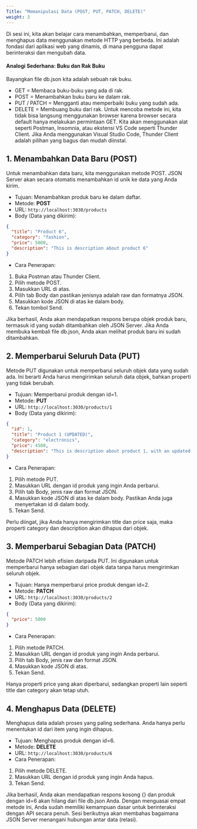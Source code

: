 ```yaml
---
Title: "Memanipulasi Data (POST, PUT, PATCH, DELETE)"
weight: 3
---
```


Di sesi ini, kita akan belajar cara menambahkan, memperbarui, dan menghapus data menggunakan metode HTTP yang berbeda. Ini adalah fondasi dari aplikasi web yang dinamis, di mana pengguna dapat berinteraksi dan mengubah data.

#### Analogi Sederhana: Buku dan Rak Buku

Bayangkan file db.json kita adalah sebuah rak buku.

- GET = Membaca buku-buku yang ada di rak.
- POST = Menambahkan buku baru ke dalam rak.
- PUT / PATCH = Mengganti atau memperbaiki buku yang sudah ada.
- DELETE = Membuang buku dari rak.
  Untuk mencoba metode ini, kita tidak bisa langsung menggunakan browser karena browser secara default hanya melakukan permintaan GET. Kita akan menggunakan alat seperti Postman, Insomnia, atau ekstensi VS Code seperti Thunder Client. Jika Anda menggunakan Visual Studio Code, Thunder Client adalah pilihan yang bagus dan mudah diinstal.

## 1. Menambahkan Data Baru (POST)

Untuk menambahkan data baru, kita menggunakan metode POST. JSON Server akan secara otomatis menambahkan id unik ke data yang Anda kirim.

- Tujuan: Menambahkan produk baru ke dalam daftar.
- Metode: **POST**
- URL: `http://localhost:3030/products`
- Body (Data yang dikirim):

```json
{
  "title": "Product 6",
  "category": "fashion",
  "price": 5000,
  "description": "This is description about product 6"
}
```

- Cara Penerapan:

1. Buka Postman atau Thunder Client.
2. Pilih metode POST.
3. Masukkan URL di atas.
4. Pilih tab Body dan pastikan jenisnya adalah raw dan formatnya JSON.
5. Masukkan kode JSON di atas ke dalam body.
6. Tekan tombol Send.

Jika berhasil, Anda akan mendapatkan respons berupa objek produk baru, termasuk id yang sudah ditambahkan oleh JSON Server. Jika Anda membuka kembali file db.json, Anda akan melihat produk baru ini sudah ditambahkan.

## 2. Memperbarui Seluruh Data (PUT)

Metode PUT digunakan untuk memperbarui seluruh objek data yang sudah ada. Ini berarti Anda harus mengirimkan seluruh data objek, bahkan properti yang tidak berubah.

- Tujuan: Memperbarui produk dengan id=1.
- Metode: **PUT**
- URL: `http://localhost:3030/products/1`
- Body (Data yang dikirim):

```json
{
  "id": 1,
  "title": "Product 1 (UPDATED)",
  "category": "electronics",
  "price": 4500,
  "description": "This is description about product 1, with an updated title and price."
}
```

- Cara Penerapan:

1. Pilih metode PUT.
2. Masukkan URL dengan id produk yang ingin Anda perbarui.
3. Pilih tab Body, jenis raw dan format JSON.
4. Masukkan kode JSON di atas ke dalam body. Pastikan Anda juga menyertakan id di dalam body.
5. Tekan Send.

Perlu diingat, jika Anda hanya mengirimkan title dan price saja, maka properti category dan description akan dihapus dari objek.

## 3. Memperbarui Sebagian Data (PATCH)

Metode PATCH lebih efisien daripada PUT. Ini digunakan untuk memperbarui hanya sebagian dari objek data tanpa harus mengirimkan seluruh objek.

- Tujuan: Hanya memperbarui price produk dengan id=2.
- Metode: **PATCH**
- URL: `http://localhost:3030/products/2`
- Body (Data yang dikirim):

```json
{
  "price": 5000
}
```

- Cara Penerapan:

1. Pilih metode PATCH.
2. Masukkan URL dengan id produk yang ingin Anda perbarui.
3. Pilih tab Body, jenis raw dan format JSON.
4. Masukkan kode JSON di atas.
5. Tekan Send.

Hanya properti price yang akan diperbarui, sedangkan properti lain seperti title dan category akan tetap utuh.

## 4. Menghapus Data (DELETE)

Menghapus data adalah proses yang paling sederhana. Anda hanya perlu menentukan id dari item yang ingin dihapus.

- Tujuan: Menghapus produk dengan id=6.
- Metode: **DELETE**
- URL: `http://localhost:3030/products/6`
- Cara Penerapan:

1. Pilih metode DELETE.
2. Masukkan URL dengan id produk yang ingin Anda hapus.
3. Tekan Send.

Jika berhasil, Anda akan mendapatkan respons kosong {} dan produk dengan id=6 akan hilang dari file db.json Anda.
Dengan menguasai empat metode ini, Anda sudah memiliki kemampuan dasar untuk berinteraksi dengan API secara penuh. Sesi berikutnya akan membahas bagaimana JSON Server menangani hubungan antar data (relasi).
